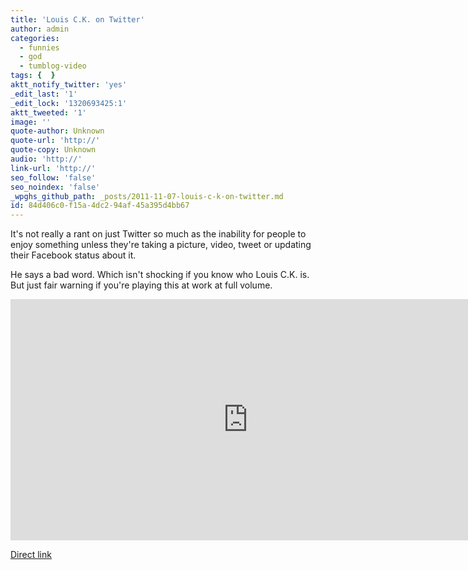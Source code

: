 ```yaml
---
title: 'Louis C.K. on Twitter'
author: admin
categories:
  - funnies
  - god
  - tumblog-video
tags: {  }
aktt_notify_twitter: 'yes'
_edit_last: '1'
_edit_lock: '1320693425:1'
aktt_tweeted: '1'
image: ''
quote-author: Unknown
quote-url: 'http://'
quote-copy: Unknown
audio: 'http://'
link-url: 'http://'
seo_follow: 'false'
seo_noindex: 'false'
_wpghs_github_path: _posts/2011-11-07-louis-c-k-on-twitter.md
id: 84d406c0-f15a-4dc2-94af-45a395d4bb67
---
```

<p>It's not really a rant on just Twitter so much as the inability for people to enjoy something unless they're taking a picture, video, tweet or updating their Facebook status about it.</p>
<p>He says a bad word. Which isn't shocking if you know who Louis C.K. is. But just fair warning if you're playing this at work at full volume.</p>
<p><iframe width="759" height="386" src="http://www.youtube.com/embed/xSSDeesUUsU?rel=0&amp;hd=1" frameborder="0" allowfullscreen></iframe></p>
<p><a href="http://www.youtube.com/watch?feature=player_embedded&v=xSSDeesUUsU">Direct link</a></p>
